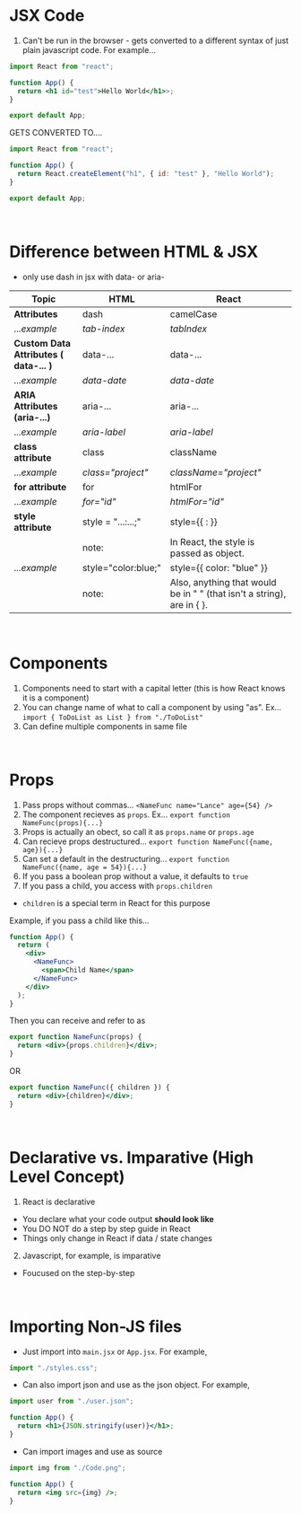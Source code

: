 # JSX Code

1. Can't be run in the browser - gets converted to a different syntax of just plain javascript code. For example...

```jsx
import React from "react";

function App() {
  return <h1 id="test">Hello World</h1>>;
}

export default App;
```

GETS CONVERTED TO....

```jsx
import React from "react";

function App() {
  return React.createElement("h1", { id: "test" }, "Hello World");
}

export default App;
```

</br>

# Difference between HTML & JSX

- only use dash in jsx with data- or aria-

| **Topic**                               | **HTML**            | **React**                                                              |
| --------------------------------------- | ------------------- | ---------------------------------------------------------------------- |
| **Attributes**                          | dash                | camelCase                                                              |
| ..._example_                            | _tab-index_         | _tabIndex_                                                             |
| **Custom Data Attributes ( data-... )** | data-...            | data-...                                                               |
| ..._example_                            | _data-date_         | _data-date_                                                            |
| **ARIA Attributes (aria-...)**          | aria-...            | aria-...                                                               |
| ..._example_                            | _aria-label_        | _aria-label_                                                           |
| **class attribute**                     | class               | className                                                              |
| ..._example_                            | _class="project"_   | _className="project"_                                                  |
| **for attribute**                       | for                 | htmlFor                                                                |
| ..._example_                            | _for="id"_          | _htmlFor="id"_                                                         |
| **style attribute**                     | style = "...:...;"  | style={{ : }}                                                          |
|                                         | note:               | In React, the style is passed as object.                               |
| ..._example_                            | style="color:blue;" | style={{ color: "blue" }}                                              |
|                                         | note:               | Also, anything that would be in " " (that isn't a string), are in { }. |

</br>

# Components

1. Components need to start with a capital letter (this is how React knows it is a component)
2. You can change name of what to call a component by using "as". Ex... `import { ToDoList as List } from "./ToDoList"`
3. Can define multiple components in same file

</br>

# Props

1. Pass props without commas... `<NameFunc name="Lance" age={54} />`
2. The component recieves as `props`. Ex... `export function NameFunc(props){...}`
3. Props is actually an obect, so call it as `props.name` or `props.age`
4. Can recieve props destructured... `export function NameFunc({name, age}){...}`
5. Can set a default in the destructuring... `export function NameFunc({name, age = 54}){...}`
6. If you pass a boolean prop without a value, it defaults to `true`
7. If you pass a child, you access with `props.children`

- `children` is a special term in React for this purpose

Example, if you pass a child like this...

```jsx
function App() {
  return (
    <div>
      <NameFunc>
        <span>Child Name</span>
      </NameFunc>
    </div>
  );
}
```

Then you can receive and refer to as

```jsx
export function NameFunc(props) {
  return <div>{props.children}</div>;
}
```

OR

```jsx
export function NameFunc({ children }) {
  return <div>{children}</div>;
}
```

</br>

# Declarative vs. Imparative (High Level Concept)

1. React is declarative

- You declare what your code output **should look like**
- You DO NOT do a step by step guide in React
- Things only change in React if data / state changes

2. Javascript, for example, is imparative

- Foucused on the step-by-step

</br>

# Importing Non-JS files

- Just import into `main.jsx` or `App.jsx`. For example,

```jsx
import "./styles.css";
```

- Can also import json and use as the json object. For example,

```jsx
import user from "./user.json";

function App() {
  return <h1>{JSON.stringify(user)}</h1>;
}
```

- Can import images and use as source

```jsx
import img from "./Code.png";

function App() {
  return <img src={img} />;
}
```

</br>
